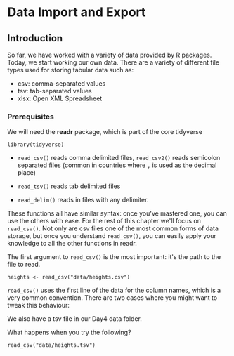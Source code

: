 # Data Import and Export

## Introduction

So far, we have worked with a variety of data provided by R packages. Today, we start working
our own data. There are a variety of different file types used for storing tabular data such as:

- csv: comma-separated values
- tsv: tab-separated values
- xlsx: Open XML Spreadsheet

### Prerequisites

We will need the **readr** package, which is part of the core tidyverse

```{r setup, message = FALSE}
library(tidyverse)
```

* `read_csv()` reads comma delimited files, `read_csv2()` reads semicolon
  separated files (common in countries where `,` is used as the decimal place)

* `read_tsv()` reads tab delimited files

* `read_delim()` reads in files with any delimiter.

These functions all have similar syntax: once you've mastered one, you can use the others with
ease. For the rest of this chapter we'll focus on `read_csv()`. Not only are csv files one of
the most common forms of data storage, but once you understand `read_csv()`, you can easily
apply your knowledge to all the other functions in readr.

The first argument to `read_csv()` is the most important: it's the path to the file to read.

```{r, message = TRUE}
heights <- read_csv("data/heights.csv")
```

`read_csv()` uses the first line of the data for the column names, which is a very common
convention. There are two cases where you might want to tweak this behaviour:

We also have a tsv file in our Day4 data folder.

What happens when you try the following?

```{r}
read_csv("data/heights.tsv")
```
